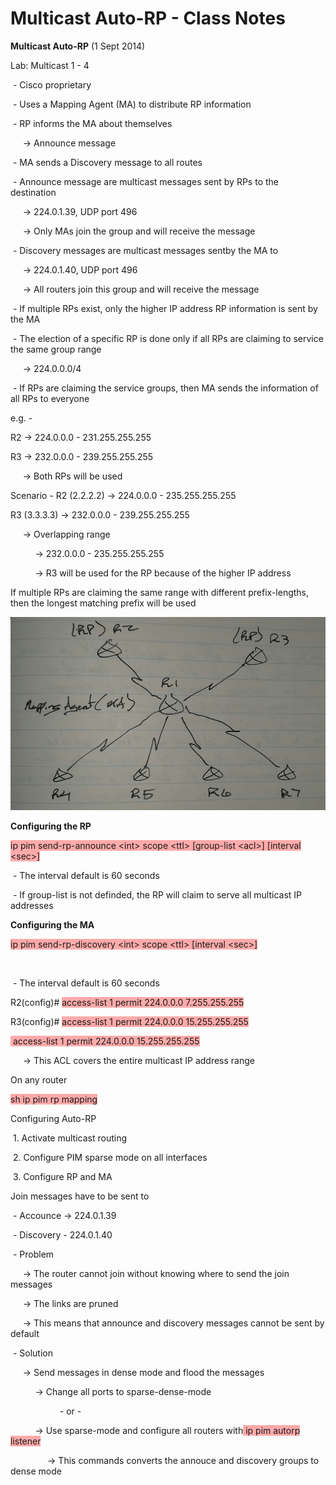 # Multicast Auto-RP - Class Notes

**Multicast Auto\-RP** \(1 Sept 2014\)

Lab: Multicast 1 \- 4

 \- Cisco proprietary

 \- Uses a Mapping Agent \(MA\) to distribute RP information

 \- RP informs the MA about themselves

     \-\> Announce message

 \- MA sends a Discovery message to all routes

 \- Announce message are multicast messages sent by RPs to the destination

     \-\> 224.0.1.39, UDP port 496

     \-\> Only MAs join the group and will receive the message

 \- Discovery messages are multicast messages sentby the MA to

     \-\> 224.0.1.40, UDP port 496

     \-\> All routers join this group and will receive the message

 \- If multiple RPs exist, only the higher IP address RP information is sent by the MA

 \- The election of a specific RP is done only if all RPs are claiming to service the same group range

     \-\> 224.0.0.0/4

 \- If RPs are claiming the service groups, then MA sends the information of all RPs to everyone

e.g. \-

R2 \-\> 224.0.0.0 \- 231.255.255.255

R3 \-\> 232.0.0.0 \- 239.255.255.255

     \-\> Both RPs will be used

Scenario \- R2 \(2.2.2.2\) \-\> 224.0.0.0 \- 235.255.255.255

R3 \(3.3.3.3\) \-\> 232.0.0.0 \- 239.255.255.255

     \-\> Overlapping range

          \-\> 232.0.0.0 \- 235.255.255.255

          \-\> R3 will be used for the RP because of the higher IP address

If multiple RPs are claiming the same range with different prefix\-lengths, then the longest matching prefix will be used

![20141015_085647-1.jpeg](image/20141015_085647-1.jpeg)

**Configuring the RP**

<span style="background-color: #ffaaaa">ip pim send\-rp\-announce \<int\> scope \<ttl\> \[group\-list \<acl\>\] \[interval \<sec\>\]</span>

 \- The interval default is 60 seconds

 \- If group\-list is not definded, the RP will claim to serve all multicast IP addresses

**Configuring the MA**

<span style="background-color: #ffaaaa">ip pim send\-rp\-discovery \<int\> scope \<ttl\> \[interval \<sec\>\]</span>

 

 \- The interval default is 60 seconds

R2\(config\)\# <span style="background-color: #ffaaaa">access\-list 1 permit 224.0.0.0 7.255.255.255</span>

R3\(config\)\# <span style="background-color: #ffaaaa">access\-list 1 permit 224.0.0.0 15.255.255.255</span>

<span style="background-color: #ffaaaa"> access\-list 1 permit 224.0.0.0 15.255.255.255</span>

     \-\> This ACL covers the entire multicast IP address range

On any router

<span style="background-color: #ffaaaa">sh ip pim rp mapping</span>

Configuring Auto\-RP

 1. Activate multicast routing

 2. Configure PIM sparse mode on all interfaces

 3. Configure RP and MA

Join messages have to be sent to

 \- Accounce \-\> 224.0.1.39

 \- Discovery \- 224.0.1.40

 \- Problem

     \-\> The router cannot join without knowing where to send the join messages

     \-\> The links are pruned

     \-\> This means that announce and discovery messages cannot be sent by default

 \- Solution

     \-\> Send messages in dense mode and flood the messages

          \-\> Change all ports to sparse\-dense\-mode

                    \- or \-

          \-\> Use sparse\-mode and configure all routers with<span style="background-color: #ffaaaa"> ip pim autorp listener</span>

               \-\> This commands converts the annouce and discovery groups to dense mode
